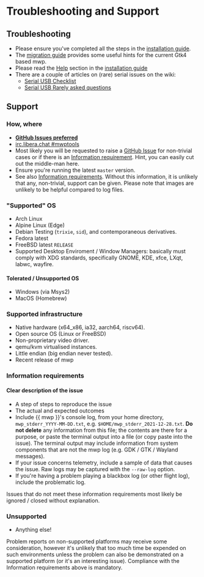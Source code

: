 # Troubleshooting and Support

## Troubleshooting

* Please ensure you've completed all the steps in the [installation guide](Building-with-meson-and-ninja.md).
* The [migration guide](mwp-Gtk4-migration-guide.md) provides some useful hints for the current  Gtk4 based mwp.
* Please read the [Help](Building-with-meson-and-ninja.md#help) section in the [installation guide](Building-with-meson-and-ninja.md)
* There are a couple of articles on (rare) serial issues on the wiki:
    * [Serial USB Checklist](https://github.com/stronnag/mwptools/wiki/Serial-USB-checklist)
	* [Serial USB Rarely asked questions](https://github.com/stronnag/mwptools/wiki/Serial-USB-RAQ)

## Support

### How, where

* [**GitHub Issues preferred**](https://github.com/stronnag/mwptools/issues)
* [irc.libera.chat #mwptools](ircs://irc.libera.chat/mwptools)
* Most likely you will be requested to raise a [GitHub Issue](https://github.com/stronnag/mwptools/issues) for non-trivial cases or if there is an [Information requirement](#information-requirements). Hint, you can easily cut out the middle-man here.
* Ensure you're running the latest `master` version.
* See also [Information requirements](#information-requirements). Without this information, it is unlikely that any, non-trivial, support can be given. Please note that images are unlikely to be helpful compared to log files.

### "Supported" OS

* Arch Linux
* Alpine Linux (Edge)
* Debian Testing (`trixie`, `sid`), and contemporaneous derivatives.
* Fedora latest
* FreeBSD latest `RELEASE`
* Supported Desktop Enviroment / Window Managers: basically must comply with XDG standards, specifically GNOME, KDE, xfce, LXqt, labwc, wayfire.

#### Tolerated / Unsupported OS

* Windows (via Msys2)
* MacOS (Homebrew)

### Supported infrastructure

* Native hardware (x64_x86, ia32, aarch64, riscv64).
* Open source OS (Linux or FreeBSD)
* Non-proprietary video driver.
* qemu/kvm virtualised instances.
* Little endian (big endian never tested).
* Recent release of mwp

### Information requirements

#### Clear description of the issue

* A step of steps to reproduce the issue
* The actual and expected outcomes
* Include {{ mwp }}'s console log, from your home directory, `mwp_stderr_YYYY-MM-DD.txt`, e.g. `$HOME/mwp_stderr_2021-12-28.txt`. **Do not delete** any information from this file; the contents are there for a purpose, or paste the terminal output into a file (or copy paste into the issue). The terminal output may include information from system components that are not the mwp log (e.g. GDK / GTK / Wayland messages).
* If your issue concerns telemetry, include a sample of data that causes the issue. Raw logs may be captured with the `--raw-log` option.
* If you're having a problem playing a blackbox log (or other flight log), include the problematic log.

Issues that do not meet these information requirements most likely be ignored / closed without explanation.

### Unsupported

* Anything else!

Problem reports on non-supported platforms may receive some consideration, however it's unlikely that too much time be expended on such environments unless the problem can also be demonstrated on a supported platform (or it's an interesting issue). Compliance with the Information requirements above is mandatory.
